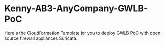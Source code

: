# Kenny-AB3-AnyCompany-GWLB-PoC
Here's the CloudFormation Tamplate for you to deploy GWLB PoC with open source firewall appliances Suricata.
